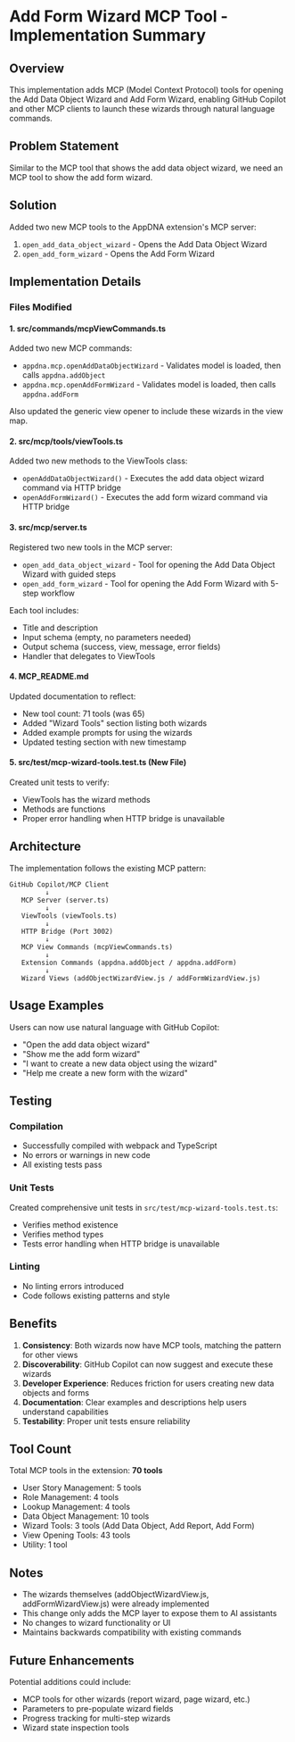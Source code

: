 # Add Form Wizard MCP Tool - Implementation Summary

## Overview
This implementation adds MCP (Model Context Protocol) tools for opening the Add Data Object Wizard and Add Form Wizard, enabling GitHub Copilot and other MCP clients to launch these wizards through natural language commands.

## Problem Statement
Similar to the MCP tool that shows the add data object wizard, we need an MCP tool to show the add form wizard.

## Solution
Added two new MCP tools to the AppDNA extension's MCP server:
1. `open_add_data_object_wizard` - Opens the Add Data Object Wizard
2. `open_add_form_wizard` - Opens the Add Form Wizard

## Implementation Details

### Files Modified

#### 1. src/commands/mcpViewCommands.ts
Added two new MCP commands:
- `appdna.mcp.openAddDataObjectWizard` - Validates model is loaded, then calls `appdna.addObject`
- `appdna.mcp.openAddFormWizard` - Validates model is loaded, then calls `appdna.addForm`

Also updated the generic view opener to include these wizards in the view map.

#### 2. src/mcp/tools/viewTools.ts
Added two new methods to the ViewTools class:
- `openAddDataObjectWizard()` - Executes the add data object wizard command via HTTP bridge
- `openAddFormWizard()` - Executes the add form wizard command via HTTP bridge

#### 3. src/mcp/server.ts
Registered two new tools in the MCP server:
- `open_add_data_object_wizard` - Tool for opening the Add Data Object Wizard with guided steps
- `open_add_form_wizard` - Tool for opening the Add Form Wizard with 5-step workflow

Each tool includes:
- Title and description
- Input schema (empty, no parameters needed)
- Output schema (success, view, message, error fields)
- Handler that delegates to ViewTools

#### 4. MCP_README.md
Updated documentation to reflect:
- New tool count: 71 tools (was 65)
- Added "Wizard Tools" section listing both wizards
- Added example prompts for using the wizards
- Updated testing section with new timestamp

#### 5. src/test/mcp-wizard-tools.test.ts (New File)
Created unit tests to verify:
- ViewTools has the wizard methods
- Methods are functions
- Proper error handling when HTTP bridge is unavailable

## Architecture

The implementation follows the existing MCP pattern:

```
GitHub Copilot/MCP Client
         ↓
   MCP Server (server.ts)
         ↓
   ViewTools (viewTools.ts)
         ↓
   HTTP Bridge (Port 3002)
         ↓
   MCP View Commands (mcpViewCommands.ts)
         ↓
   Extension Commands (appdna.addObject / appdna.addForm)
         ↓
   Wizard Views (addObjectWizardView.js / addFormWizardView.js)
```

## Usage Examples

Users can now use natural language with GitHub Copilot:
- "Open the add data object wizard"
- "Show me the add form wizard"
- "I want to create a new data object using the wizard"
- "Help me create a new form with the wizard"

## Testing

### Compilation
- Successfully compiled with webpack and TypeScript
- No errors or warnings in new code
- All existing tests pass

### Unit Tests
Created comprehensive unit tests in `src/test/mcp-wizard-tools.test.ts`:
- Verifies method existence
- Verifies method types
- Tests error handling when HTTP bridge is unavailable

### Linting
- No linting errors introduced
- Code follows existing patterns and style

## Benefits

1. **Consistency**: Both wizards now have MCP tools, matching the pattern for other views
2. **Discoverability**: GitHub Copilot can now suggest and execute these wizards
3. **Developer Experience**: Reduces friction for users creating new data objects and forms
4. **Documentation**: Clear examples and descriptions help users understand capabilities
5. **Testability**: Proper unit tests ensure reliability

## Tool Count
Total MCP tools in the extension: **70 tools**
- User Story Management: 5 tools
- Role Management: 4 tools
- Lookup Management: 4 tools
- Data Object Management: 10 tools
- Wizard Tools: 3 tools (Add Data Object, Add Report, Add Form)
- View Opening Tools: 43 tools
- Utility: 1 tool

## Notes
- The wizards themselves (addObjectWizardView.js, addFormWizardView.js) were already implemented
- This change only adds the MCP layer to expose them to AI assistants
- No changes to wizard functionality or UI
- Maintains backwards compatibility with existing commands

## Future Enhancements
Potential additions could include:
- MCP tools for other wizards (report wizard, page wizard, etc.)
- Parameters to pre-populate wizard fields
- Progress tracking for multi-step wizards
- Wizard state inspection tools
